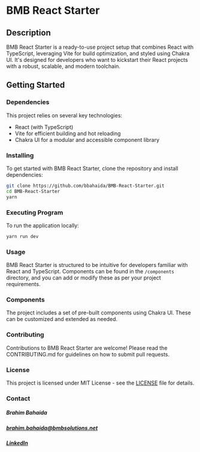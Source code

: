 # BMB React Starter

## Description

BMB React Starter is a ready-to-use project setup that combines React with TypeScript, leveraging Vite for build optimization, and styled using Chakra UI. It's designed for developers who want to kickstart their React projects with a robust, scalable, and modern toolchain.

## Getting Started

### Dependencies

This project relies on several key technologies:

- React (with TypeScript)
- Vite for efficient building and hot reloading
- Chakra UI for a modular and accessible component library

### Installing

To get started with BMB React Starter, clone the repository and install dependencies:

```bash
git clone https://github.com/bbahaida/BMB-React-Starter.git
cd BMB-React-Starter
yarn
```

### Executing Program

To run the application locally:

```bash
yarn run dev
```

### Usage

BMB React Starter is structured to be intuitive for developers familiar with React and TypeScript. Components can be found in the `/components` directory, and you can add or modify these as per your project requirements.

### Components

The project includes a set of pre-built components using Chakra UI. These can be customized and extended as needed.

### Contributing

Contributions to BMB React Starter are welcome! Please read the CONTRIBUTING.md for guidelines on how to submit pull requests.

### License

This project is licensed under MIT License - see the [LICENSE](LICENSE.md) file for details.

### Contact

##### Brahim Bahaida

##### [brahim.bahaida@bmbsolutions.net](mailto:brahim.bahaida@bmbsolutions.net)

##### [LinkedIn](https://www.linkedin.com/in/bbahaida/)

